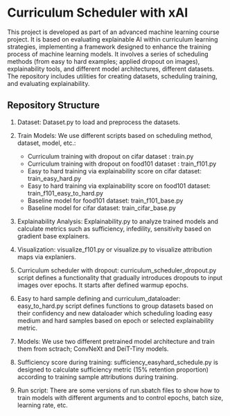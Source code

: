 # Curriculum Scheduler with xAI

This project is developed as part of an advanced machine learning course project. It is based on evaluating explainable AI within curriculum learning strategies, implementing a framework designed to enhance the training process of machine learning models. It involves a series of scheduling methods (from easy to hard examples; applied dropout on images), explainability tools, and different model architectures, different datasets. The repository includes utilities for creating datasets, scheduling training, and evaluating explainability.

## Repository Structure
1. Dataset: Dataset.py to load and preprocess the datasets.

2. Train Models: We use different scripts based on scheduling method, dataset, model, etc.:

    - Curriculum training with dropout on cifar dataset : train.py
    - Curriculum training with dropout on food101 dataset : train_f101.py
    - Easy to hard training via explainability score on cifar dataset: train_easy_hard.py
    - Easy to hard training via explainability score on food101 dataset: train_f101_easy_to_hard.py
    - Baseline model for food101 dataset: train_f101_base.py
    - Baseline model for cifar dataset: train_cifar_base.py

3. Explainability Analysis: Explainability.py to analyze trained models and calculate metrics such as sufficiency, infedility, sensitivity based on gradient base explainers.
4. Visualization: visualize_f101.py or visualize.py to visualize attribution maps via explaniers.
5. Curriculum scheduler with dropout: curriculum_scheduler_dropout.py script defines a functionality that gradually introduces dropouts to input images over epochs. It starts after defined warmup epochs.
6. Easy to hard sample defining and curriculum_dataloader: easy_to_hard.py script defines functions to group datasets based on their confidency and new dataloader which scheduling loading easy medium and hard samples based on epoch or selected explainability metric.
7. Models: We use two different pretrained model architecture and train them from sctrach; ConvNeXt and DeiT-Tiny models.
8. Sufficiency score during training: sufficiency_easyhard_schedule.py is designed to calculate sufficiency metric (15% retention proportion) according to training sample attributions during training.
9. Run script: There are some versions of run.sbatch files to show how to train models with different arguments and to control epochs, batch size, learning rate, etc. 
